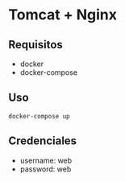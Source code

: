 # Tomcat + Nginx

## Requisitos
- docker
- docker-compose

## Uso
```
docker-compose up
```
## Credenciales 

- username: web
- password: web